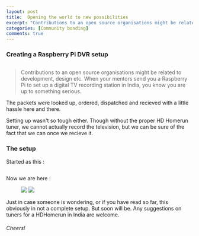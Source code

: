 ```yaml
---
layout: post
title: 	Opening the world to new possibilities
excerpt: "Contributions to an open source organisations might be related to development, design etc. When your mentors send you a Raspberry Pi to set up a digital TV recording station in India, you know you are up ..."
categories: [Community bonding]
comments: true
---
```


### Creating a Raspberry Pi DVR setup

<img src="{{ site.url }}/img/b.jpg" alt=""><br>

>Contributions to an open source organisations might be related to development, design etc. When your mentors send you a Raspberry Pi to set up a digital TV recording station in India, you know you are up to something serious.

The packets were looked up, ordered, dispatched and recieved with a little hassle here and there.

Setting up wasn't so tough either. Though without the proper HD Homerun tuner, we cannot actually record the television, but we can be sure of the fact that we can once we recieve it. 

### The setup

Started as this :

<img src="{{ site.url }}/img/e.jpg" alt=""><br>

Now we are here :

<figure class = "half">
	<img src="{{ site.url }}/img/f.jpg">
	<img src="{{ site.url }}/img/g.jpg">
</figure>

Just in case someone is wondering, or if you have read so far, this obviously in not a complete setup. But soon will be. Any suggestions on tuners for a HDHomerun in India are welcome.

###### Cheers!
